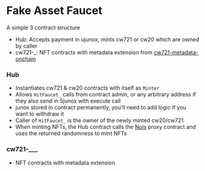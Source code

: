 # Fake Asset Faucet

A simple 3 contract structure

- Hub: Accepts payment in ujunox, mints cw721 or cw20 which are owned by caller
- cw721-_: NFT contracts with metadata extension from [cw721-metadata-onchain](https://github.com/CosmWasm/cw-nfts/tree/main/contracts/cw721-metadata-onchain)


### Hub
- Instantiates cw721 & cw20 contracts with itself as `Minter`
- Allows `HitFaucet_` calls from contract admin, or any arbitrary address if they also send in 5junox with execute call
- junox stored in contract permanently, you'll need to add logic if you want to withdraw it 
- Caller of `HitFaucet_` is the owner of the newly minted cw20/cw721
- When minting NFTs, the Hub contract calls the [Nois](https://github.com/noislabs) proxy contract and uses the returned randomness to mint NFTs

### cw721-___
- NFT contracts with metadata extension